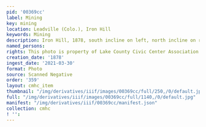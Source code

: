```yaml
---
pid: '00369cc'
label: Mining
key: mining
location: Leadville (Colo.), Iron Hill
keywords: Mining
description: Iron Hill, 1878, south incline on left, north incline on right
named_persons: 
rights: This photo is property of Lake County Civic Center Association.
creation_date: '1878'
ingest_date: '2021-03-30'
format: Photo
source: Scanned Negative
order: '359'
layout: cmhc_item
thumbnail: "/img/derivatives/iiif/images/00369cc/full/250,/0/default.jpg"
full: "/img/derivatives/iiif/images/00369cc/full/1140,/0/default.jpg"
manifest: "/img/derivatives/iiif/00369cc/manifest.json"
collection: cmhc
! '': 
---
```

